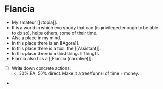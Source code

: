 # Flancia
- My amateur [[utopia]].
- It is a world in which everybody that can (is privileged enough to be able to do so), helps others, some of their time.
- Also a place in my mind.
- In this place there is an [[Agora]].
- In this place there is a tool: the [[Assistant]].
- In this place there is a third thing: [[Thing]].
- Flancia also has a [[Flancia (narrative)]].
- [ ] Write down concrete actions:
    - 50% EA, 50% direct. Make it a tree/funnel of time + money.
- 
